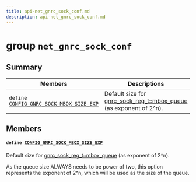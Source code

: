 ```yaml
---
title: api-net_gnrc_sock_conf.md
description: api-net_gnrc_sock_conf.md
---
```

# group `net_gnrc_sock_conf` 

## Summary

 Members                        | Descriptions                                
--------------------------------|---------------------------------------------
`define `[`CONFIG_GNRC_SOCK_MBOX_SIZE_EXP`](#group__net__gnrc__sock__conf_1gad7794e689129e69980c507f2d1febe1d)            | Default size for [gnrc_sock_reg_t::mbox_queue](./doc/starlight-docs/src/content/docs/apidoc/api-net_gnrc_sock.md#structgnrc__sock__reg_1a22b4f3045ba6f81ffb81e8de42bfcf55) (as exponent of 2^n).

## Members

#### `define `[`CONFIG_GNRC_SOCK_MBOX_SIZE_EXP`](#group__net__gnrc__sock__conf_1gad7794e689129e69980c507f2d1febe1d) 

Default size for [gnrc_sock_reg_t::mbox_queue](./doc/starlight-docs/src/content/docs/apidoc/api-net_gnrc_sock.md#structgnrc__sock__reg_1a22b4f3045ba6f81ffb81e8de42bfcf55) (as exponent of 2^n).

As the queue size ALWAYS needs to be power of two, this option
     represents the exponent of 2^n, which will be used as the size of
     the queue.

